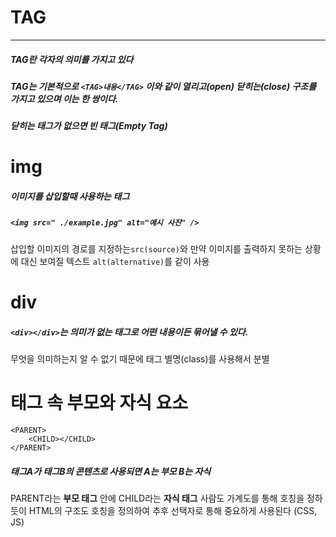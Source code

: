 # TAG
---

##### TAG란 각자의 의미를 가지고 있다  
##### TAG는 기본적으로 `<TAG>내용</TAG>` 이와 같이 열리고(open) 닫히는(close) 구조를 가지고 있으며 이는 한 쌍이다. 
##### 닫히는 태그가 없으면 빈 태그(Empty Tag)

# img
##### 이미지를 삽입할때 사용하는 태그

##### `<img src=" ./example.jpg" alt="예시 사진" />`
삽입할 이미지의 경로를 지정하는`src(source)`와 만약 이미지를 출력하지 못하는 상황에 대신 보여질 텍스트 `alt(alternative)`를 같이 사용

# div
##### `<div></div>`는 의미가 없는 태그로 어떤 내용이든 묶어낼 수 있다.
무엇을 의미하는지 알 수 없기 때문에 태그 별명(class)를 사용해서 분별 

# 태그 속 부모와 자식 요소
    <PARENT>
        <CHILD></CHILD>
    </PARENT>
##### 태그A가 태그B의 콘텐츠로 사용되면 A는 부모 B는 자식
PARENT라는 **부모 태그** 안에 CHILD라는 **자식 태그**
사람도 가계도를 통해 호칭을 정하듯이 HTML의 구조도 호칭을 정의하여 추후 선택자로 통해 중요하게 사용된다 (CSS, JS)

